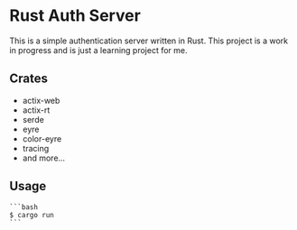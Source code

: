 # Rust Auth Server

This is a simple authentication server written in Rust.
This project is a work in progress and is just a learning project for me.

## Crates

- actix-web
- actix-rt
- serde
- eyre
- color-eyre
- tracing
- and more...

## Usage

    ```bash 
    $ cargo run
    ```

